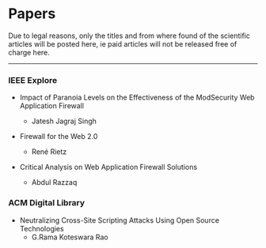 # Papers

Due to legal reasons, only the titles and from where found of the scientific articles will be posted here, ie paid articles will not be released free of charge here.

---

### IEEE Explore

- Impact of Paranoia Levels on the Effectiveness of the ModSecurity Web Application Firewall
    - Jatesh Jagraj Singh

- Firewall for the Web 2.0
    - René Rietz

- Critical Analysis on Web Application Firewall Solutions
    - Abdul Razzaq

### ACM Digital Library

- Neutralizing Cross-Site Scripting Attacks Using Open Source Technologies
    - G.Rama Koteswara Rao